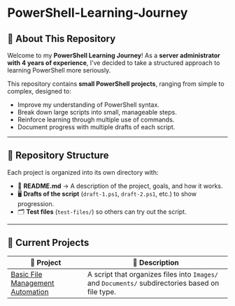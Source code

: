 # PowerShell-Learning-Journey
## 📌 About This Repository

Welcome to my **PowerShell Learning Journey**! As a **server administrator with 4 years of experience**, I’ve decided to take a structured approach to learning PowerShell more seriously.

This repository contains **small PowerShell projects**, ranging from simple to complex, designed to:
- Improve my understanding of PowerShell syntax.
- Break down large scripts into small, manageable steps.
- Reinforce learning through multiple use of commands.
- Document progress with multiple drafts of each script.

---

## 📂 Repository Structure

Each project is organized into its own directory with:
- 📜 **README.md** → A description of the project, goals, and how it works.
- 🖥️ **Drafts of the script** (`draft-1.ps1`, `draft-2.ps1`, etc.) to show progression.
- 🗂 **Test files** (`test-files/`) so others can try out the script.

---

## 🚀 Current Projects

| 📌 **Project** | 🔹 **Description** |
|----------------|--------------------|
| [Basic File Management Automation](./Basic%20File%20Management%20Automation/) | A script that organizes files into `Images/` and `Documents/` subdirectories based on file type.
